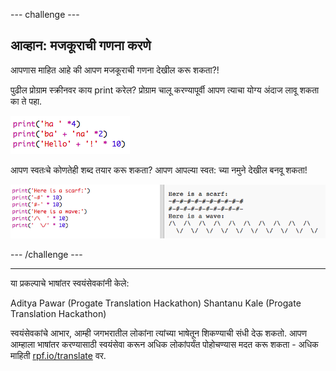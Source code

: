 --- challenge ---

## आव्हान: मजकूराची गणना करणे

आपणास माहित आहे की आपण मजकूराची गणना देखील करू शकता?!

पुढील प्रोग्राम स्क्रीनवर काय print करेल? प्रोग्राम चालू करण्यापूर्वी आपण त्याचा योग्य अंदाज लावू शकता का ते पहा.

![screenshot](images/me-text-calc.png)

आपण स्वतःचे कोणतेही शब्द तयार करू शकता? आपण आपल्या स्वत: च्या नमुने देखील बनवू शकता!

![screenshot](images/me-patterns.png)

--- /challenge ---

***

या प्रकल्पाचे भाषांतर स्वयंसेवकांनी केले:

Aditya Pawar (Progate Translation Hackathon)
Shantanu Kale (Progate Translation Hackathon)

स्वयंसेवकांचे आभार, आम्ही जगभरातील लोकांना त्यांच्या भाषेतून शिकण्याची संधी देऊ शकतो. आपण आम्हाला भाषांतर करण्यासाठी स्वयंसेवा करून अधिक लोकांपर्यंत पोहोचण्यास मदत करू शकता - अधिक माहिती [rpf.io/translate](https://rpf.io/translate) वर.